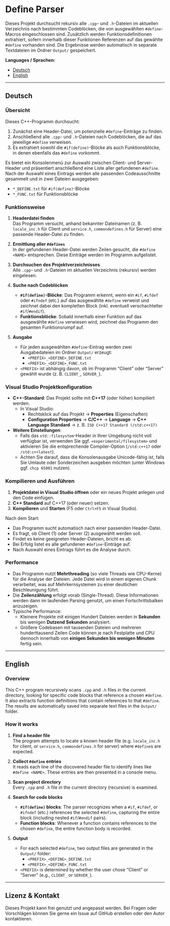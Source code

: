 # Define Parser

Dieses Projekt durchsucht rekursiv alle `.cpp`- und `.h`-Dateien im aktuellen Verzeichnis nach bestimmten Codeblöcken, die von ausgewählten `#define`-Macros eingeschlossen sind. Zusätzlich werden Funktionsdefinitionen extrahiert, sofern innerhalb dieser Funktionen Referenzen auf das gewählte `#define` vorhanden sind. Die Ergebnisse werden automatisch in separate Textdateien im Ordner `Output/` gespeichert.

**Languages / Sprachen:**
- [Deutsch](#deutsch)
- [English](#english)

---

## Deutsch

### Übersicht
Dieses C++-Programm durchsucht:
1. Zunächst eine Header-Datei, um potenzielle `#define`-Einträge zu finden.
2. Anschließend alle `.cpp`- und `.h`-Dateien nach Codeblöcken, die auf das jeweilige `#define` verweisen.
3. Es extrahiert sowohl die `#if(define)`-Blöcke als auch Funktionsblöcke, in denen ebenfalls das `#define` vorkommt.

Es bietet ein Konsolenmenü zur Auswahl zwischen Client- und Server-Header und präsentiert anschließend eine Liste aller gefundenen `#define`. Nach der Auswahl eines Eintrags werden alle passenden Codeausschnitte gesammelt und in zwei Dateien ausgegeben:
- `*_DEFINE.txt` für `#if(define)`-Blöcke
- `*_FUNC.txt` für Funktionsblöcke

### Funktionsweise
1. **Headerdatei finden**  
   Das Programm versucht, anhand bekannter Dateinamen (z. B. `locale_inc.h` für Client und `service.h`, `commondefines.h` für Server) eine passende Header-Datei zu finden.

2. **Ermittlung aller `#defines`**  
   In der gefundenen Header-Datei werden Zeilen gesucht, die `#define <NAME>` entsprechen. Diese Einträge werden im Programm aufgelistet.

3. **Durchsuchen des Projektverzeichnisses**  
   Alle `.cpp`- und `.h`-Dateien im aktuellen Verzeichnis (rekursiv) werden eingelesen.

4. **Suche nach Codeblöcken**  
   - **`#if(define)`-Blöcke**: Das Programm erkennt, wenn ein `#if`, `#ifdef` oder `#ifndef` (etc.) auf das ausgewählte `#define` verweist und zeichnet dabei den kompletten Block (inkl. eventuell verschachtelter `#if`/`#endif`).
   - **Funktionsblöcke**: Sobald innerhalb einer Funktion auf das ausgewählte `#define` verwiesen wird, zeichnet das Programm den gesamten Funktionsrumpf auf.

5. **Ausgabe**  
   - Für jeden ausgewählten `#define`-Eintrag werden zwei Ausgabedateien im Ordner `Output/` erzeugt:
     - `<PREFIX>_<DEFINE>_DEFINE.txt`
     - `<PREFIX>_<DEFINE>_FUNC.txt`
   - `<PREFIX>` ist abhängig davon, ob im Programm “Client” oder “Server” gewählt wurde (z. B. `CLIENT_`, `SERVER_`).

### Visual Studio Projektkonfiguration
- **C++-Standard**: Das Projekt sollte mit **C++17** (oder höher) kompiliert werden.  
  - In Visual Studio:  
    - Rechtsklick auf das Projekt → **Properties** (Eigenschaften)  
    - **Configuration Properties** → **C/C++** → **Language** → **C++ Language Standard** → z. B. `ISO C++17 Standard (/std:c++17)`
- **Weitere Einstellungen**:  
  - Falls das `std::filesystem`-Header in Ihrer Umgebung nicht voll verfügbar ist, verwenden Sie ggf. `<experimental/filesystem>` und aktivieren Sie die entsprechende Compiler-Option (`/std:c++17` oder `/std:c++latest`).
  - Achten Sie darauf, dass die Konsolenausgabe Unicode-fähig ist, falls Sie Umlaute oder Sonderzeichen ausgeben möchten (unter Windows ggf. `chcp 65001` nutzen).

### Kompilieren und Ausführen
1. **Projektdatei in Visual Studio öffnen** oder ein neues Projekt anlegen und den Code einfügen.
2. **C++ Standard** auf C++17 (oder neuer) setzen.
3. **Kompilieren** und **Starten** (F5 oder `Ctrl+F5` in Visual Studio).

Nach dem Start:
- Das Programm sucht automatisch nach einer passenden Header-Datei.
- Es fragt, ob Client (1) oder Server (2) ausgewählt werden soll.
- Findet es keine geeigneten Header-Dateien, bricht es ab.
- Bei Erfolg listet es alle gefundenen `#define`-Einträge auf.
- Nach Auswahl eines Eintrags führt es die Analyse durch.

### Performance
- Das Programm nutzt **Mehrthreading** (so viele Threads wie CPU-Kerne) für die Analyse der Dateien. Jede Datei wird in einem eigenen Chunk verarbeitet, was auf Mehrkernsystemen zu einer deutlichen Beschleunigung führt.
- Die **Zeilenzählung** erfolgt vorab (Single-Thread). Diese Informationen werden dann im laufenden Parsing genutzt, um einen Fortschrittsbalken anzuzeigen.
- Typische Performance:
  - Kleinere Projekte mit einigen Hundert Dateien werden in **Sekunden** bis wenigen **Dutzend Sekunden** analysiert.
  - Größere Codebasen mit tausenden Dateien und mehreren hunderttausend Zeilen Code können je nach Festplatte und CPU dennoch innerhalb von **einigen Sekunden bis wenigen Minuten** fertig sein.

---

## English

### Overview
This C++ program recursively scans `.cpp` and `.h` files in the current directory, looking for specific code blocks that reference a chosen `#define`. It also extracts function definitions that contain references to that `#define`. The results are automatically saved into separate text files in the `Output/` folder.

### How it works
1. **Find a header file**  
   The program attempts to locate a known header file (e.g. `locale_inc.h` for client, or `service.h`, `commondefines.h` for server) where `#define`s are expected.

2. **Collect `#define` entries**  
   It reads each line of the discovered header file to identify lines like `#define <NAME>`. These entries are then presented in a console menu.

3. **Scan project directory**  
   Every `.cpp` and `.h` file in the current directory (recursive) is examined.

4. **Search for code blocks**  
   - **`#if(define)` blocks**: The parser recognizes when a `#if`, `#ifdef`, or `#ifndef` (etc.) references the selected `#define`, capturing the entire block (including nested `#if`/`#endif` pairs).
   - **Function blocks**: Whenever a function contains references to the chosen `#define`, the entire function body is recorded.

5. **Output**  
   - For each selected `#define`, two output files are generated in the `Output/` folder:
     - `<PREFIX>_<DEFINE>_DEFINE.txt`
     - `<PREFIX>_<DEFINE>_FUNC.txt`
   - `<PREFIX>` is determined by whether the user chose “Client” or “Server” (e.g., `CLIENT_` or `SERVER_`).

---

## Lizenz & Kontakt
Dieses Projekt kann frei genutzt und angepasst werden. Bei Fragen oder Vorschlägen können Sie gerne ein Issue auf GitHub erstellen oder den Autor kontaktieren.

